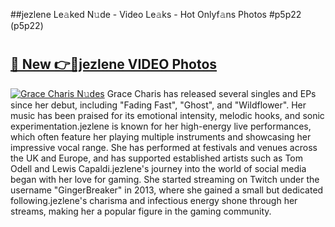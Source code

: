 ##jezlene Le𝚊ked N𝚞de - Video Le𝚊ks - Hot Onlyf𝚊ns Photos #p5p22 (p5p22)

# <h2><a href="https://mediaupload.pro?title=jezlene&ref=9FEB">🔗 New 👉🔴jezlene VIDEO Photos</a></h2>

[![Grace Charis N𝚞des](https://i.imgur.com/rIISA9y.gif)](https://mediaupload.pro?title=jezlene&ref=9FEB)
Grace Charis has released several singles and EPs since her debut, including "Fading Fast", "Ghost", and "Wildflower". Her music has been praised for its emotional intensity, melodic hooks, and sonic experimentation.jezlene is known for her high-energy live performances, which often feature her playing multiple instruments and showcasing her impressive vocal range. She has performed at festivals and venues across the UK and Europe, and has supported established artists such as Tom Odell and Lewis Capaldi.jezlene's journey into the world of social media began with her love for gaming. She started streaming on Twitch under the username "GingerBreaker" in 2013, where she gained a small but dedicated following.jezlene's charisma and infectious energy shone through her streams, making her a popular figure in the gaming community.